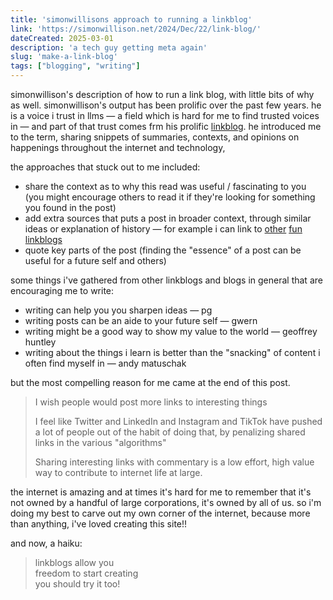 ```yaml
---
title: 'simonwillisons approach to running a linkblog'
link: 'https://simonwillison.net/2024/Dec/22/link-blog/'
dateCreated: 2025-03-01
description: 'a tech guy getting meta again'
slug: 'make-a-link-blog'
tags: ["blogging", "writing"]
---
```


simonwillison's description of how to run a link blog, with little bits of why as well. simonwillison's output has been prolific over the past few years. he is a voice i trust in llms — a field which is hard for me to find trusted voices in — and part of that trust comes frm his prolific [linkblog](https://simonwillison.net). he introduced me to the term, sharing snippets of summaries, contexts, and opinions on happenings throughout the internet and technology,

the approaches that stuck out to me included:
- share the context as to why this read was useful / fascinating to you (you might encourage others to read it if they're looking for something you found in the post)
- add extra sources that puts a post in broader context, through similar ideas or explanation of history — for example i can link to [other](https://xuanwo.io) [fun](https://thezvi.substack.com) [linkblogs](https://daringfireball.net)
- quote key parts of the post (finding the "essence" of a post can be useful for a future self and others)

some things i've gathered from other linkblogs and blogs in general that are encouraging me to write:
- writing can help you you sharpen ideas — pg
- writing posts can be an aide to your future self — gwern
- writing might be a good way to show my value to the world — geoffrey huntley
- writing about the things i learn is better than the "snacking" of content i often find myself in — andy matuschak

but the most compelling reason for me came at the end of this post.

> I wish people would post more links to interesting things
>
> I feel like Twitter and LinkedIn and Instagram and TikTok have pushed a lot of people out of the habit of doing that, by penalizing shared links in the various "algorithms"
>
> Sharing interesting links with commentary is a low effort, high value way to contribute to internet life at large.

the internet is amazing and at times it's hard for me to remember that it's not owned by a handful of large corporations, it's owned by all of us. so i'm doing my best to carve out my own corner of the internet, because more than anything, i've loved creating this site!!

and now, a haiku:

<blockquote class="text-white mb-12 border-l-4 pl-4 italic">
linkblogs allow you <br>
freedom to start creating <br>
you should try it too!
</blockquote>
